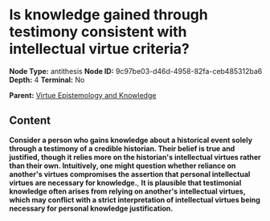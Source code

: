 # Is knowledge gained through testimony consistent with intellectual virtue criteria?

**Node Type:** antithesis
**Node ID:** 9c97be03-d46d-4958-82fa-ceb485312ba6
**Depth:** 4
**Terminal:** No

**Parent:** [Virtue Epistemology and Knowledge](virtue-epistemology-and-knowledge-synthesis-1c93c6ba-2951-4d12-a397-573c240cf892.md)

## Content

**Consider a person who gains knowledge about a historical event solely through a testimony of a credible historian. Their belief is true and justified, though it relies more on the historian's intellectual virtues rather than their own. Intuitively, one might question whether reliance on another's virtues compromises the assertion that personal intellectual virtues are necessary for knowledge.**, **It is plausible that testimonial knowledge often arises from relying on another's intellectual virtues, which may conflict with a strict interpretation of intellectual virtues being necessary for personal knowledge justification.**
